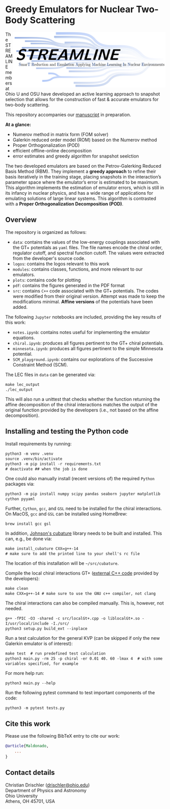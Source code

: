 # Greedy Emulators for Nuclear Two-Body Scattering

<p><img align="right" width="480" src="./logos/streamline.png">
The STREAMLINE members at Ohio U and OSU have developed an active learning approach to snapshot selection that allows for the construction of fast & accurate emulators for two-body scattering. 
  
This repository accompanies our [manuscript](https://arxiv.org/) in preparation.

**At a glance:**   
* Numerov method in matrix form (FOM solver)
* Galerkin reduced order model (ROM) based on the Numerov method
* Proper Orthogonalization (POD)
* efficient offline-online decomposition
* error estimates and greedy algorithm for snapshot seelction

The two developed emulators are based on the Petrov-Galerking Reduced Basis Method (RBM). They implement a **greedy approach** to refine their basis iteratively in the training stage, placing snapshots in the interaction’s parameter space where the emulator’s error is estimated to be maximum.  This algorithm implements the estimation of emulator errors, which is still in its infancy in nuclear physics, and has a wide range of applications for emulating solutions of large linear systems. 
This algorithm is contrasted with a **Proper Orthogonalization Decomposition (POD)**.

## Overview

The repository is organized as follows:

* `data`: contains the values of the low-energy couplings associated with the GT+ potentials as `yaml` files. The file names encode the chiral order, regulator cutoff, and spectral function cutoff. The values were extracted from the developer's source code. 
* `logos`: contains the logos relevant to this work
* `modules`: contains classes, functions, and more relevant to our emulators.
* `plots`: contains code for plotting
* `pdf`: contains the figures generated in the PDF format
* `src`: contains `C++` code associated with the GT+ potentials. The codes were modified from their original version. Attempt was made to keep the modifications minimal. **Affine versions** of the potentials have been added.
  
The following `Jupyter` notebooks are included, providing the key results of this work:

* `notes.ipynb`: contains notes useful for implementing the emulator equations.
* `chiral.ipynb`: produces all figures pertinent to the GT+ chiral potentials.
* `minnesota.ipynb`: produces all figures pertinent to the simple Minnesota potential.
* `SCM_playground.ipynb`: contains our explorations of the Successive Constraint Method (SCM).
  

The LEC files in `data` can be generated via:
```shell
make lec_output
./lec_output
```
This will also run a unittest that checks whether the function returning the affine decomposition of the chiral interactions matches the output of the original function provided by the developers (i.e., not based on the affine decomposition).

## Installing and testing the Python code

Install requirements by running:
```shell
python3 -m venv .venv
source .venv/bin/activate
python3 -m pip install -r requirements.txt
# deactivate ## when the job is done
```
One could also manually install (recent versions of) the required `Python` packages via:
```shell
python3 -m pip install numpy scipy pandas seaborn jupyter matplotlib cython pyyaml
```
Further, `Cython`, `gcc`, and `GSL` need to be installed for the chiral interactions. On MacOS, `gcc` and `GSL` can be installed using HomeBrew:
```shell
brew install gcc gsl
```

In addition, [Johnson's cubature](https://github.com/stevengj/cubature) library needs to be built and installed. This can, e.g., be done via:

```shell
make install_cubature CXX=g++-14
# make sure to add the printed line to your shell's rc file
```

The location of this installation will be `~/src/cubature`.

Compile the local chiral interactions GT+ ([external C++ code](src/localGt+.cpp) provided by the developers):
```shell
make clean
make CXX=g++-14 # make sure to use the GNU c++ compiler, not clang
```

The chiral interactions can also be compiled manually. This is, however, not needed.
```shell
g++ -fPIC -O3 -shared -c src/localGt+.cpp -o liblocalGt+.so -I/usr/local/include -I./src/
python3 setup.py build_ext --inplace
```

Run a test calculation for the general KVP (can be skipped if only the new Galerkin emulator is of interest):

```shell
make test  # run predefined test calculation
python3 main.py -rm 25 -p chiral -er 0.01 40. 60 -lmax 4  # with some variables specified, for example
```

For more help run:
```shell
python3 main.py --help
```
Run the following pytest command to test important components of the code:

```python
python3 -m pytest tests.py
```

## Cite this work

Please use the following BibTeX entry to cite our work:

```bibtex
@article{Maldonado,
    ...
}
```

## Contact details

Christian Drischler (<drischler@ohio.edu>)  
Department of Physics and Astronomy   
Ohio University  
Athens, OH 45701, USA 
